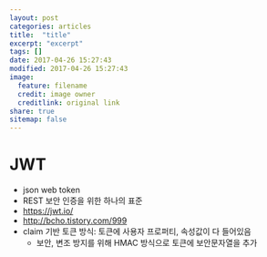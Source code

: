 ```yaml
---
layout: post
categories: articles
title:  "title"
excerpt: "excerpt"
tags: []
date: 2017-04-26 15:27:43
modified: 2017-04-26 15:27:43
image: 
  feature: filename
  credit: image owner
  creditlink: original link
share: true
sitemap: false
---
```


# JWT

* json web token
* REST 보안 인증을 위한 하나의 표준
* https://jwt.io/
* http://bcho.tistory.com/999
* claim 기반 토큰 방식: 토큰에 사용자 프로퍼티, 속성값이 다 들어있음
    * 보안, 변조 방지를 위해 HMAC 방식으로 토큰에 보안문자열을 추가


